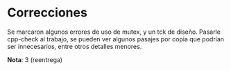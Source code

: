 # Correcciones

Se marcaron algunos errores de uso de mutex, y un tck de diseño.
Pasarle cpp-check al trabajo, se pueden ver algunos pasajes por copia que podrían ser innecesarios, entre otros detalles menores.

**Nota**: 3 (reentrega)
